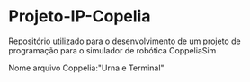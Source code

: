 # Projeto-IP-Copelia
Repositório utilizado para o desenvolvimento de um projeto de programação para o simulador de robótica CoppeliaSim

Nome arquivo Coppelia:"Urna e Terminal"
